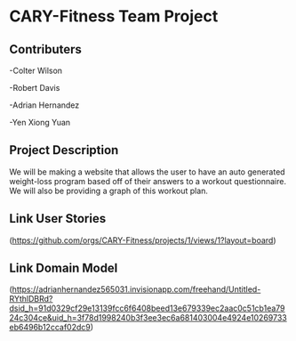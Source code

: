 # CARY-Fitness Team Project

## Contributers

-Colter Wilson

-Robert Davis

-Adrian Hernandez

-Yen Xiong Yuan

## Project Description

We will be making a website that allows the user to have an auto generated weight-loss program based off of their answers to a workout questionnaire. We will also be providing a graph of this workout plan.

## Link User Stories

(https://github.com/orgs/CARY-Fitness/projects/1/views/1?layout=board)

## Link Domain Model

(https://adrianhernandez565031.invisionapp.com/freehand/Untitled-RYthlDBRd?dsid_h=91d0329cf29e13139fcc6f6408beed13e679339ec2aac0c51cb1ea7924c304ce&uid_h=3f78d1998240b3f3ee3ec6a681403004e4924e10269733eb6496b12ccaf02dc9)

